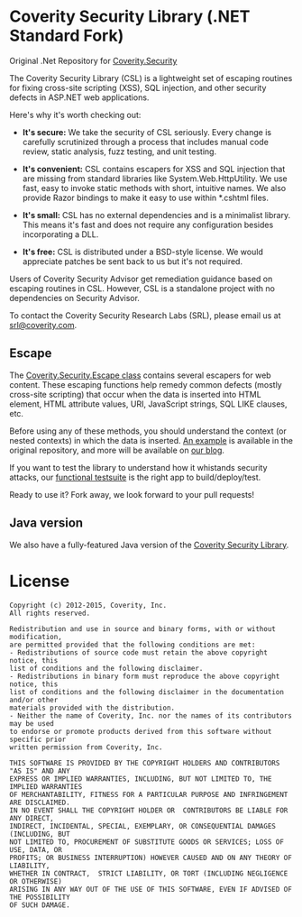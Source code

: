 # Coverity Security Library (.NET Standard Fork)

Original .Net Repository for [Coverity.Security](https://github.com/coverity/coverity-security-library-.net/)

The Coverity Security Library (CSL) is a lightweight set of escaping routines for fixing cross-site scripting (XSS), SQL injection, and other security defects in ASP.NET web applications.

Here's why it's worth checking out:

* **It's secure:** We take the security of CSL seriously. Every change is carefully scrutinized through a process that includes manual code review, static analysis, fuzz testing, and unit testing.

* **It's convenient:** CSL contains escapers for XSS and SQL injection that are missing from standard libraries like   System.Web.HttpUtility.  We use fast, easy to invoke static methods with short, intuitive names.  We also provide Razor bindings to make it easy to use within *.cshtml files.

* **It's small:** CSL has no external dependencies and is a minimalist library. This means it's fast and does not require any configuration besides incorporating a DLL.

* **It's free:** CSL is distributed under a BSD-style license.  We would appreciate patches be sent back to us but it's not required.

Users of Coverity Security Advisor get remediation guidance based on escaping routines in CSL.  However, CSL is a standalone project with no dependencies on Security Advisor.

To contact the Coverity Security Research Labs (SRL), please email us at <srl@coverity.com>.

## Escape

The [Coverity.Security.Escape class](https://github.com/AndiPexton/coverity-security-library-.net/tree/dotNetStandard/Coverity.Security/Coverity.Security) contains several escapers for web content. These escaping functions help remedy common defects (mostly cross-site scripting) that occur when the data is inserted into HTML element, HTML attribute values, URI, JavaScript strings, SQL LIKE clauses, etc. 

Before using any of these methods, you should understand the context (or nested contexts) in which the data is inserted. [An example](https://github.com/coverity/coverity-security-library-.net/tree/develop/Coverity.Security/Coverity.Security.Example/) is available in the original repository, and more will be available on [our blog](https://www.synopsys.com/blogs/software-security/web-application-security-testing-coverity/).
 
If you want to test the library to understand how it whistands security attacks, our [functional testsuite](https://github.com/AndiPexton/coverity-security-library-.net/tree/dotNetStandard/Coverity.Security/Tests) is the right app to build/deploy/test.

Ready to use it?  Fork away, we look forward to your pull requests!

## Java version

We also have a fully-featured Java version of the [Coverity Security Library](https://github.com/coverity/coverity-security-library).

# License
    Copyright (c) 2012-2015, Coverity, Inc. 
    All rights reserved.

    Redistribution and use in source and binary forms, with or without modification, 
    are permitted provided that the following conditions are met:
    - Redistributions of source code must retain the above copyright notice, this 
    list of conditions and the following disclaimer.
    - Redistributions in binary form must reproduce the above copyright notice, this
    list of conditions and the following disclaimer in the documentation and/or other
    materials provided with the distribution.
    - Neither the name of Coverity, Inc. nor the names of its contributors may be used
    to endorse or promote products derived from this software without specific prior 
    written permission from Coverity, Inc.
    
    THIS SOFTWARE IS PROVIDED BY THE COPYRIGHT HOLDERS AND CONTRIBUTORS "AS IS" AND ANY
    EXPRESS OR IMPLIED WARRANTIES, INCLUDING, BUT NOT LIMITED TO, THE IMPLIED WARRANTIES
    OF MERCHANTABILITY, FITNESS FOR A PARTICULAR PURPOSE AND INFRINGEMENT ARE DISCLAIMED.
    IN NO EVENT SHALL THE COPYRIGHT HOLDER OR  CONTRIBUTORS BE LIABLE FOR ANY DIRECT,
    INDIRECT, INCIDENTAL, SPECIAL, EXEMPLARY, OR CONSEQUENTIAL DAMAGES (INCLUDING, BUT
    NOT LIMITED TO, PROCUREMENT OF SUBSTITUTE GOODS OR SERVICES; LOSS OF USE, DATA, OR 
    PROFITS; OR BUSINESS INTERRUPTION) HOWEVER CAUSED AND ON ANY THEORY OF LIABILITY, 
    WHETHER IN CONTRACT,  STRICT LIABILITY, OR TORT (INCLUDING NEGLIGENCE OR OTHERWISE) 
    ARISING IN ANY WAY OUT OF THE USE OF THIS SOFTWARE, EVEN IF ADVISED OF THE POSSIBILITY 
    OF SUCH DAMAGE.
